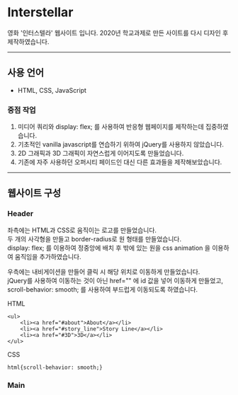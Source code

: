 # Interstellar
영화 '인터스텔라' 웹사이트 입니다.
2020년 학교과제로 만든 사이트를 다시 디자인 후 제작하였습니다.


<hr />

## 사용 언어
 - HTML, CSS, JavaScript 
### 중점 작업  
1. 미디어 쿼리와 display: flex; 를 사용하여 반응형 웹페이지를 제작하는데 집중하였습니다.  
2. 기초적인 vanilla javascript를 연습하기 위하여 jQuery를 사용하지 않았습니다.  
3. 2D 그래픽과 3D 그래픽이 자연스럽게 이어지도록 만들었습니다.
4. 기존에 자주 사용하던 오퍼시티 페이드인 대신 다른 효과들을 제작해보았습니다.


<hr />


## 웹사이트 구성

### Header 
좌측에는 HTML과 CSS로 움직이는 로고를 만들었습니다.   
두 개의 사각형을 만들고 border-radius로 원 형태를 만들었습니다.   
display: flex; 를 이용하여 정중앙에 배치 후 밖에 있는 원을 css animation 을 이용하여 움직임을 추가하였습니다.   


우측에는 내비게이션을 만들어 클릭 시 해당 위치로 이동하게 만들었습니다.   
jQuery를 사용하여 이동하는 것이 아닌 href="" 에 id 값을 넣어 이동하게 만들었고,   
scroll-behavior: smooth; 를 사용하여 부드럽게 이동되도록 하였습니다.   

HTML

    <ul>
        <li><a href="#about">About</a></li>
        <li><a href="#story_line">Story Line</a></li>
        <li><a href="#3D">3D</a></li>
    </ul>

CSS

    html{scroll-behavior: smooth;}

### Main